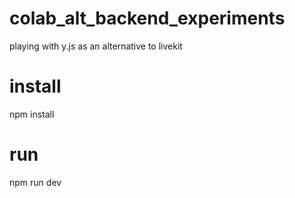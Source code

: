 # colab_alt_backend_experiments
playing with y.js as an alternative to livekit

# install

npm install


# run

npm run dev
